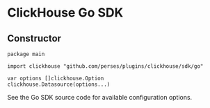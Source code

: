 # ClickHouse Go SDK

## Constructor

```golang
package main

import clickhouse "github.com/perses/plugins/clickhouse/sdk/go"

var options []clickhouse.Option
clickhouse.Datasource(options...)
```

See the Go SDK source code for available configuration options.